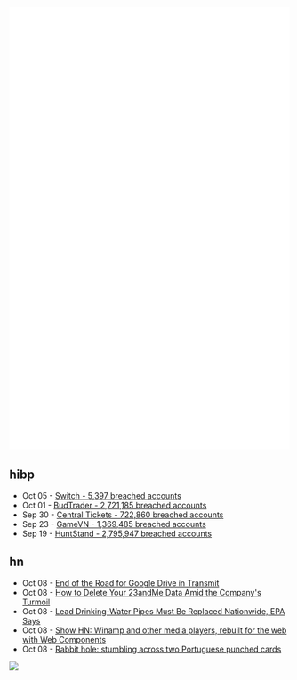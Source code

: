 ![Metrics](https://raw.githubusercontent.com/phixion/phixion/master/metrics.svg)

## hibp

<!--
for https://github.com/phixion/phixion/blob/main/.github/workflows/feeds.yml
-->
<!--START_SECTION:haveibeenpwnd-->
- Oct 05 - [Switch - 5,397 breached accounts](https://haveibeenpwned.com/PwnedWebsites#Switch)
- Oct 01 - [BudTrader - 2,721,185 breached accounts](https://haveibeenpwned.com/PwnedWebsites#BudTrader)
- Sep 30 - [Central Tickets - 722,860 breached accounts](https://haveibeenpwned.com/PwnedWebsites#CentralTickets)
- Sep 23 - [GameVN - 1,369,485 breached accounts](https://haveibeenpwned.com/PwnedWebsites#GameVN)
- Sep 19 - [HuntStand - 2,795,947 breached accounts](https://haveibeenpwned.com/PwnedWebsites#HuntStand)
<!--END_SECTION:haveibeenpwnd-->

## hn

<!--
for https://github.com/phixion/phixion/blob/main/.github/workflows/feeds.yml
-->
<!--START_SECTION:hn-->
- Oct 08 - [End of the Road for Google Drive in Transmit](https://blog.panic.com/end-of-the-road-for-google-drive-and-transmit/)
- Oct 08 - [How to Delete Your 23andMe Data Amid the Company's Turmoil](https://lifehacker.com/health/how-to-delete-23andme-data)
- Oct 08 - [Lead Drinking-Water Pipes Must Be Replaced Nationwide, EPA Says](https://www.nytimes.com/2024/10/08/climate/biden-epa-lead-pipes.html)
- Oct 08 - [Show HN: Winamp and other media players, rebuilt for the web with Web Components](https://player.style)
- Oct 08 - [Rabbit hole: stumbling across two Portuguese punched cards](https://blog.jgc.org/2024/10/rabbit-hole-stumbling-across-two.html)
<!--END_SECTION:hn-->

<!--
for https://yhype.me
-->
![](https://hit.yhype.me/github/profile?user_id=13013670)

